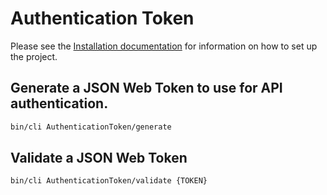 # Authentication Token

Please see the [Installation documentation](Installation.md) for information on how to set up the project.


## Generate a JSON Web Token to use for API authentication.

```bash
bin/cli AuthenticationToken/generate
```

## Validate a JSON Web Token

```bash
bin/cli AuthenticationToken/validate {TOKEN}
```
